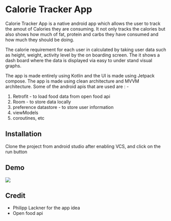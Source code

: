 
# Calorie Tracker App

Calorie Tracker App is a native android app which allows the user to track the amout
of Calories they are consuming. It not only tracks the calories but also shows how
much of fat, protein and carbs they have consumed and how much they should be doing.

The calorie requirement for each user in calculated by taking user data such as height,
weight, activity level by the on boarding screen. The it shows a dash board where
the data is displayed via easy to under stand visual graphs.

The app is made entirely using Kotlin and the UI is made using Jetpack compose. The
app is made using clean architecture and MVVM architecture. Some of the android apis
that are used are : -

1) Retrofit - to load food data from open food api
2) Room - to store data locally
3) preference datastore - to store user information
4) viewModels
5) coroutines, etc



## Installation

Clone the project from android studio after enabling VCS, and click on the run button


    
## Demo

![](calorie-Tracker-app.gif)


## Credit

 - Philipp Lackner for the app idea
 - Open food api 
 
